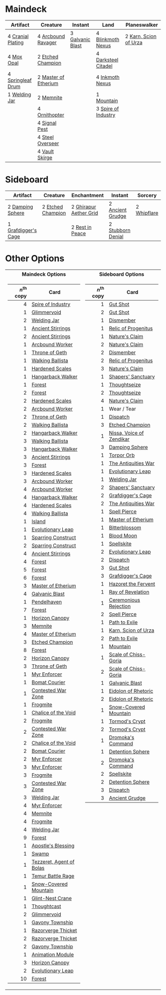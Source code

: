 
# Maindeck
|                                          Artifact                                          |                                           Creature                                            |                                          Instant                                          |                                             Land                                             |                                          Planeswalker                                          |
|--------------------------------------------------------------------------------------------|-----------------------------------------------------------------------------------------------|-------------------------------------------------------------------------------------------|----------------------------------------------------------------------------------------------|------------------------------------------------------------------------------------------------|
|4 [Cranial Plating](http://gatherer.wizards.com/Pages/Card/Details.aspx?multiverseid=205328)|4 [Arcbound Ravager](http://gatherer.wizards.com/Pages/Card/Details.aspx?multiverseid=370510)  |3 [Galvanic Blast](http://gatherer.wizards.com/Pages/Card/Details.aspx?multiverseid=442781)|4 [Blinkmoth Nexus](http://gatherer.wizards.com/Pages/Card/Details.aspx?multiverseid=370407)  |2 [Karn, Scion of Urza](http://gatherer.wizards.com/Pages/Card/Details.aspx?multiverseid=442889)|
|4 [Mox Opal](http://gatherer.wizards.com/Pages/Card/Details.aspx?multiverseid=397719)       |2 [Etched Champion](http://gatherer.wizards.com/Pages/Card/Details.aspx?multiverseid=397710)   |                                                                                           |4 [Darksteel Citadel](http://gatherer.wizards.com/Pages/Card/Details.aspx?multiverseid=397853)|                                                                                                |
|4 [Springleaf Drum](http://gatherer.wizards.com/Pages/Card/Details.aspx?multiverseid=139509)|2 [Master of Etherium](http://gatherer.wizards.com/Pages/Card/Details.aspx?multiverseid=205325)|                                                                                           |4 [Inkmoth Nexus](http://gatherer.wizards.com/Pages/Card/Details.aspx?multiverseid=370407)    |                                                                                                |
|1 [Welding Jar](http://gatherer.wizards.com/Pages/Card/Details.aspx?multiverseid=48328)     |2 [Memnite](http://gatherer.wizards.com/Pages/Card/Details.aspx?multiverseid=None)             |                                                                                           |1 [Mountain](http://gatherer.wizards.com/Pages/Card/Details.aspx?multiverseid=439604)         |                                                                                                |
|                                                                                            |4 [Ornithopter](http://gatherer.wizards.com/Pages/Card/Details.aspx?multiverseid=425813)       |                                                                                           |3 [Spire of Industry](http://gatherer.wizards.com/Pages/Card/Details.aspx?multiverseid=423851)|                                                                                                |
|                                                                                            |4 [Signal Pest](http://gatherer.wizards.com/Pages/Card/Details.aspx?multiverseid=None)         |                                                                                           |                                                                                              |                                                                                                |
|                                                                                            |4 [Steel Overseer](http://gatherer.wizards.com/Pages/Card/Details.aspx?multiverseid=420614)    |                                                                                           |                                                                                              |                                                                                                |
|                                                                                            |4 [Vault Skirge](http://gatherer.wizards.com/Pages/Card/Details.aspx?multiverseid=None)        |                                                                                           |                                                                                              |                                                                                                |


# Sideboard
|                                           Artifact                                           |                                          Creature                                          |                                           Enchantment                                           |                                          Instant                                           |                                       Sorcery                                        |
|----------------------------------------------------------------------------------------------|--------------------------------------------------------------------------------------------|-------------------------------------------------------------------------------------------------|--------------------------------------------------------------------------------------------|--------------------------------------------------------------------------------------|
|2 [Damping Sphere](http://gatherer.wizards.com/Pages/Card/Details.aspx?multiverseid=443101)   |2 [Etched Champion](http://gatherer.wizards.com/Pages/Card/Details.aspx?multiverseid=397710)|2 [Ghirapur Aether Grid](http://gatherer.wizards.com/Pages/Card/Details.aspx?multiverseid=398517)|2 [Ancient Grudge](http://gatherer.wizards.com/Pages/Card/Details.aspx?multiverseid=None)   |2 [Whipflare](http://gatherer.wizards.com/Pages/Card/Details.aspx?multiverseid=446866)|
|1 [Grafdigger's Cage](http://gatherer.wizards.com/Pages/Card/Details.aspx?multiverseid=426046)|                                                                                            |2 [Rest in Peace](http://gatherer.wizards.com/Pages/Card/Details.aspx?multiverseid=442021)       |2 [Stubborn Denial](http://gatherer.wizards.com/Pages/Card/Details.aspx?multiverseid=386673)|                                                                                      |


# Other Options
<table>
<tr><th>Maindeck Options </th><th>Sideboard Options</th></tr>
<tr><td valign="top">

|*n*<sup>th</sup> copy|                                               Card                                                |
|--------------------:|---------------------------------------------------------------------------------------------------|
|                    4|[Spire of Industry](http://gatherer.wizards.com/Pages/Card/Details.aspx?multiverseid=423851)       |
|                    1|[Glimmervoid](http://gatherer.wizards.com/Pages/Card/Details.aspx?multiverseid=370425)             |
|                    2|[Welding Jar](http://gatherer.wizards.com/Pages/Card/Details.aspx?multiverseid=48328)              |
|                    1|[Ancient Stirrings](http://gatherer.wizards.com/Pages/Card/Details.aspx?multiverseid=442148)       |
|                    2|[Ancient Stirrings](http://gatherer.wizards.com/Pages/Card/Details.aspx?multiverseid=442148)       |
|                    1|[Arcbound Worker](http://gatherer.wizards.com/Pages/Card/Details.aspx?multiverseid=370517)         |
|                    1|[Throne of Geth](http://gatherer.wizards.com/Pages/Card/Details.aspx?multiverseid=202675)          |
|                    1|[Walking Ballista](http://gatherer.wizards.com/Pages/Card/Details.aspx?multiverseid=423848)        |
|                    1|[Hardened Scales](http://gatherer.wizards.com/Pages/Card/Details.aspx?multiverseid=None)           |
|                    1|[Hangarback Walker](http://gatherer.wizards.com/Pages/Card/Details.aspx?multiverseid=420600)       |
|                    1|[Forest](http://gatherer.wizards.com/Pages/Card/Details.aspx?multiverseid=439605)                  |
|                    2|[Forest](http://gatherer.wizards.com/Pages/Card/Details.aspx?multiverseid=439605)                  |
|                    2|[Hardened Scales](http://gatherer.wizards.com/Pages/Card/Details.aspx?multiverseid=None)           |
|                    2|[Arcbound Worker](http://gatherer.wizards.com/Pages/Card/Details.aspx?multiverseid=370517)         |
|                    2|[Throne of Geth](http://gatherer.wizards.com/Pages/Card/Details.aspx?multiverseid=202675)          |
|                    2|[Walking Ballista](http://gatherer.wizards.com/Pages/Card/Details.aspx?multiverseid=423848)        |
|                    2|[Hangarback Walker](http://gatherer.wizards.com/Pages/Card/Details.aspx?multiverseid=420600)       |
|                    3|[Walking Ballista](http://gatherer.wizards.com/Pages/Card/Details.aspx?multiverseid=423848)        |
|                    3|[Hangarback Walker](http://gatherer.wizards.com/Pages/Card/Details.aspx?multiverseid=420600)       |
|                    3|[Ancient Stirrings](http://gatherer.wizards.com/Pages/Card/Details.aspx?multiverseid=442148)       |
|                    3|[Forest](http://gatherer.wizards.com/Pages/Card/Details.aspx?multiverseid=439605)                  |
|                    3|[Hardened Scales](http://gatherer.wizards.com/Pages/Card/Details.aspx?multiverseid=None)           |
|                    3|[Arcbound Worker](http://gatherer.wizards.com/Pages/Card/Details.aspx?multiverseid=370517)         |
|                    4|[Arcbound Worker](http://gatherer.wizards.com/Pages/Card/Details.aspx?multiverseid=370517)         |
|                    4|[Hangarback Walker](http://gatherer.wizards.com/Pages/Card/Details.aspx?multiverseid=420600)       |
|                    4|[Hardened Scales](http://gatherer.wizards.com/Pages/Card/Details.aspx?multiverseid=None)           |
|                    4|[Walking Ballista](http://gatherer.wizards.com/Pages/Card/Details.aspx?multiverseid=423848)        |
|                    1|[Island](http://gatherer.wizards.com/Pages/Card/Details.aspx?multiverseid=439602)                  |
|                    1|[Evolutionary Leap](http://gatherer.wizards.com/Pages/Card/Details.aspx?multiverseid=None)         |
|                    1|[Sparring Construct](http://gatherer.wizards.com/Pages/Card/Details.aspx?multiverseid=443120)      |
|                    2|[Sparring Construct](http://gatherer.wizards.com/Pages/Card/Details.aspx?multiverseid=443120)      |
|                    4|[Ancient Stirrings](http://gatherer.wizards.com/Pages/Card/Details.aspx?multiverseid=442148)       |
|                    4|[Forest](http://gatherer.wizards.com/Pages/Card/Details.aspx?multiverseid=439605)                  |
|                    5|[Forest](http://gatherer.wizards.com/Pages/Card/Details.aspx?multiverseid=439605)                  |
|                    6|[Forest](http://gatherer.wizards.com/Pages/Card/Details.aspx?multiverseid=439605)                  |
|                    3|[Master of Etherium](http://gatherer.wizards.com/Pages/Card/Details.aspx?multiverseid=205325)      |
|                    4|[Galvanic Blast](http://gatherer.wizards.com/Pages/Card/Details.aspx?multiverseid=442781)          |
|                    1|[Pendelhaven](http://gatherer.wizards.com/Pages/Card/Details.aspx?multiverseid=None)               |
|                    7|[Forest](http://gatherer.wizards.com/Pages/Card/Details.aspx?multiverseid=439605)                  |
|                    1|[Horizon Canopy](http://gatherer.wizards.com/Pages/Card/Details.aspx?multiverseid=438806)          |
|                    3|[Memnite](http://gatherer.wizards.com/Pages/Card/Details.aspx?multiverseid=None)                   |
|                    4|[Master of Etherium](http://gatherer.wizards.com/Pages/Card/Details.aspx?multiverseid=205325)      |
|                    3|[Etched Champion](http://gatherer.wizards.com/Pages/Card/Details.aspx?multiverseid=397710)         |
|                    8|[Forest](http://gatherer.wizards.com/Pages/Card/Details.aspx?multiverseid=439605)                  |
|                    2|[Horizon Canopy](http://gatherer.wizards.com/Pages/Card/Details.aspx?multiverseid=438806)          |
|                    3|[Throne of Geth](http://gatherer.wizards.com/Pages/Card/Details.aspx?multiverseid=202675)          |
|                    1|[Myr Enforcer](http://gatherer.wizards.com/Pages/Card/Details.aspx?multiverseid=None)              |
|                    1|[Bomat Courier](http://gatherer.wizards.com/Pages/Card/Details.aspx?multiverseid=417772)           |
|                    1|[Contested War Zone](http://gatherer.wizards.com/Pages/Card/Details.aspx?multiverseid=213775)      |
|                    1|[Frogmite](http://gatherer.wizards.com/Pages/Card/Details.aspx?multiverseid=370434)                |
|                    1|[Chalice of the Void](http://gatherer.wizards.com/Pages/Card/Details.aspx?multiverseid=370411)     |
|                    2|[Frogmite](http://gatherer.wizards.com/Pages/Card/Details.aspx?multiverseid=370434)                |
|                    2|[Contested War Zone](http://gatherer.wizards.com/Pages/Card/Details.aspx?multiverseid=213775)      |
|                    2|[Chalice of the Void](http://gatherer.wizards.com/Pages/Card/Details.aspx?multiverseid=370411)     |
|                    2|[Bomat Courier](http://gatherer.wizards.com/Pages/Card/Details.aspx?multiverseid=417772)           |
|                    2|[Myr Enforcer](http://gatherer.wizards.com/Pages/Card/Details.aspx?multiverseid=None)              |
|                    3|[Myr Enforcer](http://gatherer.wizards.com/Pages/Card/Details.aspx?multiverseid=None)              |
|                    3|[Frogmite](http://gatherer.wizards.com/Pages/Card/Details.aspx?multiverseid=370434)                |
|                    3|[Contested War Zone](http://gatherer.wizards.com/Pages/Card/Details.aspx?multiverseid=213775)      |
|                    3|[Welding Jar](http://gatherer.wizards.com/Pages/Card/Details.aspx?multiverseid=48328)              |
|                    4|[Myr Enforcer](http://gatherer.wizards.com/Pages/Card/Details.aspx?multiverseid=None)              |
|                    4|[Memnite](http://gatherer.wizards.com/Pages/Card/Details.aspx?multiverseid=None)                   |
|                    4|[Frogmite](http://gatherer.wizards.com/Pages/Card/Details.aspx?multiverseid=370434)                |
|                    4|[Welding Jar](http://gatherer.wizards.com/Pages/Card/Details.aspx?multiverseid=48328)              |
|                    9|[Forest](http://gatherer.wizards.com/Pages/Card/Details.aspx?multiverseid=439605)                  |
|                    1|[Apostle's Blessing](http://gatherer.wizards.com/Pages/Card/Details.aspx?multiverseid=397768)      |
|                    1|[Swamp](http://gatherer.wizards.com/Pages/Card/Details.aspx?multiverseid=439603)                   |
|                    1|[Tezzeret, Agent of Bolas](http://gatherer.wizards.com/Pages/Card/Details.aspx?multiverseid=214065)|
|                    1|[Temur Battle Rage](http://gatherer.wizards.com/Pages/Card/Details.aspx?multiverseid=391940)       |
|                    1|[Snow-Covered Mountain](http://gatherer.wizards.com/Pages/Card/Details.aspx?multiverseid=184814)   |
|                    1|[Glint-Nest Crane](http://gatherer.wizards.com/Pages/Card/Details.aspx?multiverseid=417623)        |
|                    1|[Thoughtcast](http://gatherer.wizards.com/Pages/Card/Details.aspx?multiverseid=397804)             |
|                    2|[Glimmervoid](http://gatherer.wizards.com/Pages/Card/Details.aspx?multiverseid=370425)             |
|                    1|[Gavony Township](http://gatherer.wizards.com/Pages/Card/Details.aspx?multiverseid=233242)         |
|                    1|[Razorverge Thicket](http://gatherer.wizards.com/Pages/Card/Details.aspx?multiverseid=209407)      |
|                    2|[Razorverge Thicket](http://gatherer.wizards.com/Pages/Card/Details.aspx?multiverseid=209407)      |
|                    2|[Gavony Township](http://gatherer.wizards.com/Pages/Card/Details.aspx?multiverseid=233242)         |
|                    1|[Animation Module](http://gatherer.wizards.com/Pages/Card/Details.aspx?multiverseid=417767)        |
|                    3|[Horizon Canopy](http://gatherer.wizards.com/Pages/Card/Details.aspx?multiverseid=438806)          |
|                    2|[Evolutionary Leap](http://gatherer.wizards.com/Pages/Card/Details.aspx?multiverseid=None)         |
|                   10|[Forest](http://gatherer.wizards.com/Pages/Card/Details.aspx?multiverseid=439605)                  |



</td><td valign="top">

|*n*<sup>th</sup> copy|                                               Card                                                |
|--------------------:|---------------------------------------------------------------------------------------------------|
|                    1|[Gut Shot](http://gatherer.wizards.com/Pages/Card/Details.aspx?multiverseid=397673)                |
|                    2|[Gut Shot](http://gatherer.wizards.com/Pages/Card/Details.aspx?multiverseid=397673)                |
|                    1|[Dismember](http://gatherer.wizards.com/Pages/Card/Details.aspx?multiverseid=None)                 |
|                    1|[Relic of Progenitus](http://gatherer.wizards.com/Pages/Card/Details.aspx?multiverseid=205326)     |
|                    1|[Nature's Claim](http://gatherer.wizards.com/Pages/Card/Details.aspx?multiverseid=438743)          |
|                    2|[Nature's Claim](http://gatherer.wizards.com/Pages/Card/Details.aspx?multiverseid=438743)          |
|                    2|[Dismember](http://gatherer.wizards.com/Pages/Card/Details.aspx?multiverseid=None)                 |
|                    2|[Relic of Progenitus](http://gatherer.wizards.com/Pages/Card/Details.aspx?multiverseid=205326)     |
|                    3|[Nature's Claim](http://gatherer.wizards.com/Pages/Card/Details.aspx?multiverseid=438743)          |
|                    1|[Shapers' Sanctuary](http://gatherer.wizards.com/Pages/Card/Details.aspx?multiverseid=435362)      |
|                    1|[Thoughtseize](http://gatherer.wizards.com/Pages/Card/Details.aspx?multiverseid=438676)            |
|                    2|[Thoughtseize](http://gatherer.wizards.com/Pages/Card/Details.aspx?multiverseid=438676)            |
|                    4|[Nature's Claim](http://gatherer.wizards.com/Pages/Card/Details.aspx?multiverseid=438743)          |
|                    1|Wear / Tear                                                                                        |
|                    1|[Dispatch](http://gatherer.wizards.com/Pages/Card/Details.aspx?multiverseid=439432)                |
|                    3|[Etched Champion](http://gatherer.wizards.com/Pages/Card/Details.aspx?multiverseid=397710)         |
|                    1|[Nissa, Voice of Zendikar](http://gatherer.wizards.com/Pages/Card/Details.aspx?multiverseid=417424)|
|                    3|[Damping Sphere](http://gatherer.wizards.com/Pages/Card/Details.aspx?multiverseid=443101)          |
|                    1|[Torpor Orb](http://gatherer.wizards.com/Pages/Card/Details.aspx?multiverseid=233069)              |
|                    1|[The Antiquities War](http://gatherer.wizards.com/Pages/Card/Details.aspx?multiverseid=442930)     |
|                    1|[Evolutionary Leap](http://gatherer.wizards.com/Pages/Card/Details.aspx?multiverseid=None)         |
|                    1|[Welding Jar](http://gatherer.wizards.com/Pages/Card/Details.aspx?multiverseid=48328)              |
|                    2|[Shapers' Sanctuary](http://gatherer.wizards.com/Pages/Card/Details.aspx?multiverseid=435362)      |
|                    2|[Grafdigger's Cage](http://gatherer.wizards.com/Pages/Card/Details.aspx?multiverseid=426046)       |
|                    2|[The Antiquities War](http://gatherer.wizards.com/Pages/Card/Details.aspx?multiverseid=442930)     |
|                    1|[Spell Pierce](http://gatherer.wizards.com/Pages/Card/Details.aspx?multiverseid=425876)            |
|                    1|[Master of Etherium](http://gatherer.wizards.com/Pages/Card/Details.aspx?multiverseid=205325)      |
|                    1|[Bitterblossom](http://gatherer.wizards.com/Pages/Card/Details.aspx?multiverseid=None)             |
|                    1|[Blood Moon](http://gatherer.wizards.com/Pages/Card/Details.aspx?multiverseid=370419)              |
|                    1|[Spellskite](http://gatherer.wizards.com/Pages/Card/Details.aspx?multiverseid=397743)              |
|                    2|[Evolutionary Leap](http://gatherer.wizards.com/Pages/Card/Details.aspx?multiverseid=None)         |
|                    2|[Dispatch](http://gatherer.wizards.com/Pages/Card/Details.aspx?multiverseid=439432)                |
|                    3|[Gut Shot](http://gatherer.wizards.com/Pages/Card/Details.aspx?multiverseid=397673)                |
|                    3|[Grafdigger's Cage](http://gatherer.wizards.com/Pages/Card/Details.aspx?multiverseid=426046)       |
|                    1|[Hazoret the Fervent](http://gatherer.wizards.com/Pages/Card/Details.aspx?multiverseid=429886)     |
|                    1|[Ray of Revelation](http://gatherer.wizards.com/Pages/Card/Details.aspx?multiverseid=34199)        |
|                    1|[Ceremonious Rejection](http://gatherer.wizards.com/Pages/Card/Details.aspx?multiverseid=417613)   |
|                    2|[Spell Pierce](http://gatherer.wizards.com/Pages/Card/Details.aspx?multiverseid=425876)            |
|                    1|[Path to Exile](http://gatherer.wizards.com/Pages/Card/Details.aspx?multiverseid=None)             |
|                    1|[Karn, Scion of Urza](http://gatherer.wizards.com/Pages/Card/Details.aspx?multiverseid=442889)     |
|                    2|[Path to Exile](http://gatherer.wizards.com/Pages/Card/Details.aspx?multiverseid=None)             |
|                    1|[Mountain](http://gatherer.wizards.com/Pages/Card/Details.aspx?multiverseid=439604)                |
|                    1|[Scale of Chiss-Goria](http://gatherer.wizards.com/Pages/Card/Details.aspx?multiverseid=48400)     |
|                    2|[Scale of Chiss-Goria](http://gatherer.wizards.com/Pages/Card/Details.aspx?multiverseid=48400)     |
|                    1|[Galvanic Blast](http://gatherer.wizards.com/Pages/Card/Details.aspx?multiverseid=442781)          |
|                    1|[Eidolon of Rhetoric](http://gatherer.wizards.com/Pages/Card/Details.aspx?multiverseid=380409)     |
|                    2|[Eidolon of Rhetoric](http://gatherer.wizards.com/Pages/Card/Details.aspx?multiverseid=380409)     |
|                    1|[Snow-Covered Mountain](http://gatherer.wizards.com/Pages/Card/Details.aspx?multiverseid=184814)   |
|                    1|[Tormod's Crypt](http://gatherer.wizards.com/Pages/Card/Details.aspx?multiverseid=None)            |
|                    2|[Tormod's Crypt](http://gatherer.wizards.com/Pages/Card/Details.aspx?multiverseid=None)            |
|                    1|[Dromoka's Command](http://gatherer.wizards.com/Pages/Card/Details.aspx?multiverseid=None)         |
|                    1|[Detention Sphere](http://gatherer.wizards.com/Pages/Card/Details.aspx?multiverseid=270356)        |
|                    2|[Dromoka's Command](http://gatherer.wizards.com/Pages/Card/Details.aspx?multiverseid=None)         |
|                    2|[Spellskite](http://gatherer.wizards.com/Pages/Card/Details.aspx?multiverseid=397743)              |
|                    2|[Detention Sphere](http://gatherer.wizards.com/Pages/Card/Details.aspx?multiverseid=270356)        |
|                    3|[Dispatch](http://gatherer.wizards.com/Pages/Card/Details.aspx?multiverseid=439432)                |
|                    3|[Ancient Grudge](http://gatherer.wizards.com/Pages/Card/Details.aspx?multiverseid=None)            |



</td></tr> </table>

